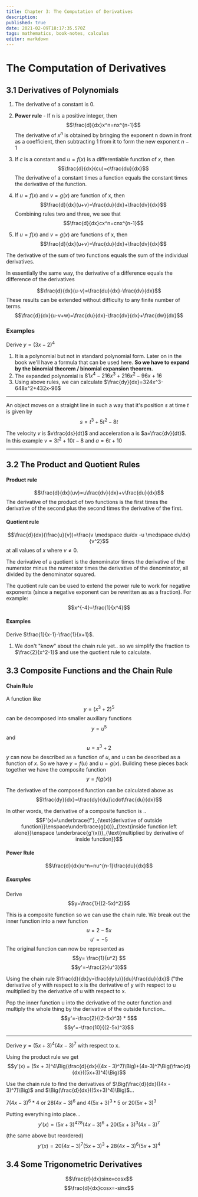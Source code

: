 ```yaml
---
title: Chapter 3: The Computation of Derivatives
description: 
published: true
date: 2021-02-09T18:17:35.570Z
tags: mathematics, book-notes, calculus
editor: markdown
---
```


# The Computation of Derivatives
## 3.1 Derivatives of Polynomials

1) The derivative of a constant is 0.
2) **Power rule** - If n is a positive integer, then 
$$\frac{d}{dx}x^n=nx^{n-1}$$
The derivative of $x^n$ is obtained by bringing the exponent n down in front as a coefficient, then subtracting $1$ from it to form the new exponent $n-1$
3) If $c$ is a constant and $u = f(x)$ is a differentiable function of $x$, then
$$\frac{d}{dx}(cu)=c\frac{du}{dx}$$
The derivative of a constant times a function equals the constant times the derivative of the function.
4) If $u=f(x)$ and $v=g(x)$ are function of x, then
$$\frac{d}{dx}(u+v)=\frac{du}{dx}+\frac{dv}{dx}$$
Combining rules two and three, we see that 
$$\frac{d}{dx}cx^n=cnx^{n-1}$$

4) If $u = f(x)$ and $v=g(x)$ are functions of x, then
$$\frac{d}{dx}(u+v)=\frac{du}{dx}+\frac{dv}{dx}$$

The derivative of the sum of two functions equals the sum of the individual derivatives. 

In essentially the same way, the derivative of a difference equals the difference of the derivatives

$$\frac{d}{dx}(u-v)=\frac{du}{dx}-\frac{dv}{dx}$$
These results can be extended without difficulty to any finite number of terms.
$$\frac{d}{dx}(u-v+w)=\frac{du}{dx}-\frac{dv}{dx}+\frac{dw}{dx}$$

### Examples
Derive $y=(3x-2)^4$
1) It is a polynomial but not in standard polynomial form. Later on in the book we'll have a formula that can be used here. **So we have to expand by the binomial theorem / binomial expansion theorem.**
2) The expanded polynomial is $81x^4-216x^3+216x^2-96x+16$
3) Using above rules, we can calculate
$\frac{dy}{dx}=324x^3-648x^2+432x-96$

---
An object moves on a straight line in such a way that it's position $s$ at time $t$ is given by 
$$s = t^3 +5t^2-8t$$

The velocity $v$ is $v\frac{ds}{dt}$ and acceleration a is $a=\frac{dv}{dt}$.
In this example $v=3t^2+10t-8$ and $a=6t+10$

---

## 3.2 The Product and Quotient Rules

#### Product rule
$$\frac{d}{dx}(uv)=u\frac{dv}{dx}+v\frac{du}{dx}$$
The derivative of the product of two functions is the first times the derivative of the second plus the second times the derivative of the first. 
#### Quotient rule
$$\frac{d}{dx}(\frac{u}{v})=\frac{v \medspace du/dx -u \medspace dv/dx}{v^2}$$
at all values of $x$ where $v \neq 0$.

The derivative of a quotient is the denominator times the derivative of the numerator minus the numerator times the derivative of the denominator, all divided by the denominator squared.

The quotient rule can be used to extend the power rule to work for negative exponents (since a negative exponent can be rewritten as as a fraction). For example: 
$$x^{-4}=\frac{1}{x^4}$$ 
#### Examples
Derive $\frac{1}{x-1}-\frac{1}{x+1}$.
1) We don't "know" about the chain rule yet.. so we simplify the fraction to $\frac{2}{x^2-1}$ and use the quotient rule to calculate.
## 3.3 Composite Functions and the Chain Rule 
#### Chain Rule
A function like 
$$y=(x^3+2)^5$$
can be decomposed into smaller auxillary functions 
$$y=u^5$$
and 
$$u=x^3+2$$
$y$ can now be described as a function of $u$, and $u$ can be described as a function of $x$.
So we have $y=f(u)$ and $u=g(x)$. Building these pieces back together we have the composite function 
$$y=f(g(x))$$

The derivative of the composed function can be calculated above as
$$\frac{dy}{dx}=\frac{dy}{du}\cdot\frac{du}{dx}$$ 

In other words, the derivative of a composite function is ..
$$F'(x)=\underbrace{f'}_{\text{derivative of outside function}}\enspace\underbrace{g(x))}_{\text{inside function left alone}}\enspace \underbrace{g'(x))}_{\text{multiplied by derivative of inside function}}$$
#### Power Rule
$$\frac{d}{dx}u^n=nu^{n-1}\frac{du}{dx}$$

##### Examples
Derive 
$$y=\frac{1}{(2-5x)^2}$$ 

This is a composite function so we can use the chain rule. We break out the inner function into a new function 
$$u=2-5x$$
$$u'=-5$$
The original function can now be represented as 
$$y= \frac{1}{u^2} $$
$$y'=-\frac{2}{u^3}$$



Using the chain rule $\frac{d}{dx}y=\frac{dy(u)}{du}\frac{du}{dx}$ ("the derivative of y with respect to x is the derivative of y with respect to u multiplied by the derivative of u with respect to x.

Pop the inner function u into the derivative of the outer function and multiply the whole thing by the derivative of the outside function..
$$y'=-\frac{2}{(2-5x)^3} * 5$$
$$y'=-\frac{10}{(2-5x)^3}$$


---
Derive $y=(5x + 3)^4(4x-3)^7$ with respect to x. 

Using the product rule we get
$$y'(x) = (5x + 3)^4\Big(\frac{d}{dx}((4x - 3)^7)\Big)+(4x-3)^7\Big(\frac{d}{dx}((5x+3)^4)\Big)$$

Use the chain rule to find the derivatives of $\Big(\frac{d}{dx}((4x - 3)^7)\Big)$ and $\Big(\frac{d}{dx}((5x+3)^4)\Big)$...

$7(4x-3)^6 * 4$ or $28(4x-3)^6$ and $4(5x+3)^3 * 5$ or $20(5x+3)^3$

Putting everything into place...
$$y'(x)=(5x+3)^428(4x-3)^6+20(5x+3)^3(4x-3)^7$$ 

(the same above but reordered)
$$y'(x)=20(4x-3)^7(5x+3)^3+28(4x-3)^6(5x+3)^4$$ 

## 3.4 Some Trigonometric Derivatives

$$\frac{d}{dx}sinx=cosx$$
$$\frac{d}{dx}cosx=-sinx$$
